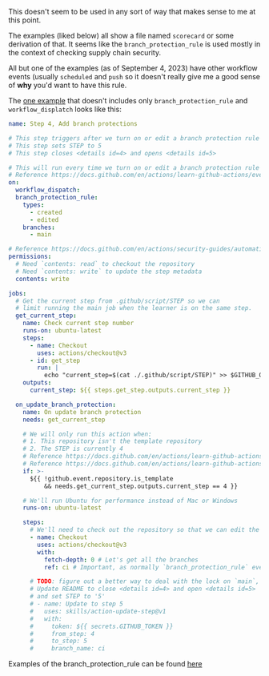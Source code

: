 This doesn't seem to be used in any sort of way that makes sense to me at this point. 

The examples (liked below) all show a file named `scorecard` or some derivation of that. It seems like the `branch_protection_rule` is used mostly in the context of checking supply chain security. 

All but one of the examples (as of September 4, 2023) have other workflow events (usually `scheduled` and `push` so it doesn't really give me a good sense of **why** you'd want to have this rule. 

The [one example]([url](https://github.com/luisrapestre/GitHub-Microsoft/blob/53b661989bd30b05e5606826ff65e008b2047a30/11-test-with-actions-main/.github/workflows/4-add-branch-protections.yml#L11)) that doesn't includes only `branch_protection_rule` and `workflow_displatch` looks like this:

```yaml
name: Step 4, Add branch protections

# This step triggers after we turn on or edit a branch protection rule
# This step sets STEP to 5
# This step closes <details id=4> and opens <details id=5>

# This will run every time we turn on or edit a branch protection rule
# Reference https://docs.github.com/en/actions/learn-github-actions/events-that-trigger-workflows
on:
  workflow_dispatch:
  branch_protection_rule:
    types:
      - created
      - edited
    branches:
      - main

# Reference https://docs.github.com/en/actions/security-guides/automatic-token-authentication
permissions:
  # Need `contents: read` to checkout the repository
  # Need `contents: write` to update the step metadata
  contents: write

jobs:
  # Get the current step from .github/script/STEP so we can
  # limit running the main job when the learner is on the same step.
  get_current_step:
    name: Check current step number
    runs-on: ubuntu-latest
    steps:
      - name: Checkout
        uses: actions/checkout@v3
      - id: get_step
        run: |
          echo "current_step=$(cat ./.github/script/STEP)" >> $GITHUB_OUTPUT
    outputs:
      current_step: ${{ steps.get_step.outputs.current_step }}

  on_update_branch_protection:
    name: On update branch protection
    needs: get_current_step

    # We will only run this action when:
    # 1. This repository isn't the template repository
    # 2. The STEP is currently 4
    # Reference https://docs.github.com/en/actions/learn-github-actions/contexts
    # Reference https://docs.github.com/en/actions/learn-github-actions/expressions
    if: >-
      ${{ !github.event.repository.is_template
          && needs.get_current_step.outputs.current_step == 4 }}

    # We'll run Ubuntu for performance instead of Mac or Windows
    runs-on: ubuntu-latest

    steps:
      # We'll need to check out the repository so that we can edit the README
      - name: Checkout
        uses: actions/checkout@v3
        with:
          fetch-depth: 0 # Let's get all the branches
          ref: ci # Important, as normally `branch_protection_rule` event won't grab other branches

      # TODO: figure out a better way to deal with the lock on `main`, merge conflict this creates
      # Update README to close <details id=4> and open <details id=5>
      # and set STEP to '5'
      # - name: Update to step 5
      #   uses: skills/action-update-step@v1
      #   with:
      #     token: ${{ secrets.GITHUB_TOKEN }}
      #     from_step: 4
      #     to_step: 5
      #     branch_name: ci
```

Examples of the branch_protection_rule can be found [here]([url](https://github.com/search?q=%22branch_protection_rule%3A%22+%28path%3A*.yml+OR+path%3A*.yaml%29+path%3A%2F.github%2Fworkflows+language%3AYAML+&type=code)https://github.com/search?q=%22branch_protection_rule%3A%22+%28path%3A*.yml+OR+path%3A*.yaml%29+path%3A%2F.github%2Fworkflows+language%3AYAML+&type=code)

